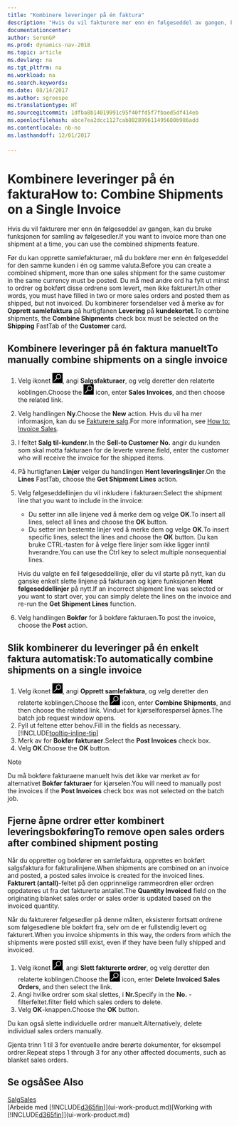 ```yaml
---
title: "Kombinere leveringer på én faktura"
description: "Hvis du vil fakturere mer enn én følgeseddel av gangen, kan du bruke funksjonen for samling av følgesedler."
documentationcenter: 
author: SorenGP
ms.prod: dynamics-nav-2018
ms.topic: article
ms.devlang: na
ms.tgt_pltfrm: na
ms.workload: na
ms.search.keywords: 
ms.date: 08/14/2017
ms.author: sgroespe
ms.translationtype: HT
ms.sourcegitcommit: 1dfba8b14019991c95f40ffd5f7fbaed5df414eb
ms.openlocfilehash: abce7ea2dcc1127cab802899611495680b986add
ms.contentlocale: nb-no
ms.lasthandoff: 12/01/2017

---
```

# <a name="how-to-combine-shipments-on-a-single-invoice"></a><span data-ttu-id="ce13c-103">Kombinere leveringer på én faktura</span><span class="sxs-lookup"><span data-stu-id="ce13c-103">How to: Combine Shipments on a Single Invoice</span></span>
<span data-ttu-id="ce13c-104">Hvis du vil fakturere mer enn én følgeseddel av gangen, kan du bruke funksjonen for samling av følgesedler.</span><span class="sxs-lookup"><span data-stu-id="ce13c-104">If you want to invoice more than one shipment at a time, you can use the combined shipments feature.</span></span>  

 <span data-ttu-id="ce13c-105">Før du kan opprette samlefakturaer, må du bokføre mer enn én følgeseddel for den samme kunden i én og samme valuta.</span><span class="sxs-lookup"><span data-stu-id="ce13c-105">Before you can create a combined shipment, more than one sales shipment for the same customer in the same currency must be posted.</span></span> <span data-ttu-id="ce13c-106">Du må med andre ord ha fylt ut minst to ordrer og bokført disse ordrene som levert, men ikke fakturert.</span><span class="sxs-lookup"><span data-stu-id="ce13c-106">In other words, you must have filled in two or more sales orders and posted them as shipped, but not invoiced.</span></span> <span data-ttu-id="ce13c-107">Du kombinerer forsendelser ved å merke av for **Opprett samlefaktura** på hurtigfanen **Levering** på **kundekortet**.</span><span class="sxs-lookup"><span data-stu-id="ce13c-107">To combine shipments, the **Combine Shipments** check box must be selected on the **Shipping** FastTab of the **Customer** card.</span></span>  

## <a name="to-manually-combine-shipments-on-a-single-invoice"></a><span data-ttu-id="ce13c-108">Kombinere leveringer på én faktura manuelt</span><span class="sxs-lookup"><span data-stu-id="ce13c-108">To manually combine shipments on a single invoice</span></span>  
1. <span data-ttu-id="ce13c-109">Velg ikonet ![Søk etter side eller rapport](media/ui-search/search_small.png "Søk etter side eller rapport"), angi **Salgsfakturaer**, og velg deretter den relaterte koblingen.</span><span class="sxs-lookup"><span data-stu-id="ce13c-109">Choose the ![Search for Page or Report](media/ui-search/search_small.png "Search for Page or Report icon") icon, enter **Sales Invoices**, and then choose the related link.</span></span>  
2. <span data-ttu-id="ce13c-110">Velg handlingen **Ny**.</span><span class="sxs-lookup"><span data-stu-id="ce13c-110">Choose the **New** action.</span></span> <span data-ttu-id="ce13c-111">Hvis du vil ha mer informasjon, kan du se [Fakturere salg](sales-how-invoice-sales.md).</span><span class="sxs-lookup"><span data-stu-id="ce13c-111">For more information, see [How to: Invoice Sales](sales-how-invoice-sales.md).</span></span>
3. <span data-ttu-id="ce13c-112">I feltet **Salg til-kundenr.**</span><span class="sxs-lookup"><span data-stu-id="ce13c-112">In the **Sell-to Customer No.**</span></span> <span data-ttu-id="ce13c-113">angir du kunden som skal motta fakturaen for de leverte varene.</span><span class="sxs-lookup"><span data-stu-id="ce13c-113">field, enter the customer who will receive the invoice for the shipped items.</span></span>  
4. <span data-ttu-id="ce13c-114">På hurtigfanen **Linjer** velger du handlingen **Hent leveringslinjer**.</span><span class="sxs-lookup"><span data-stu-id="ce13c-114">On the **Lines** FastTab, choose the **Get Shipment Lines** action.</span></span>  
5. <span data-ttu-id="ce13c-115">Velg følgeseddellinjen du vil inkludere i fakturaen:</span><span class="sxs-lookup"><span data-stu-id="ce13c-115">Select the shipment line that you want to include in the invoice:</span></span>  

    - <span data-ttu-id="ce13c-116">Du setter inn alle linjene ved å merke dem og velge **OK**.</span><span class="sxs-lookup"><span data-stu-id="ce13c-116">To insert all lines, select all lines and choose the **OK** button.</span></span>  
    - <span data-ttu-id="ce13c-117">Du setter inn bestemte linjer ved å merke dem og velge **OK**.</span><span class="sxs-lookup"><span data-stu-id="ce13c-117">To insert specific lines, select the lines and choose the **OK** button.</span></span> <span data-ttu-id="ce13c-118">Du kan bruke CTRL-tasten for å velge flere linjer som ikke ligger inntil hverandre.</span><span class="sxs-lookup"><span data-stu-id="ce13c-118">You can use the Ctrl key to select multiple nonsequential lines.</span></span>  

    <span data-ttu-id="ce13c-119">Hvis du valgte en feil følgeseddellinje, eller du vil starte på nytt, kan du ganske enkelt slette linjene på fakturaen og kjøre funksjonen **Hent følgeseddellinjer** på nytt.</span><span class="sxs-lookup"><span data-stu-id="ce13c-119">If an incorrect shipment line was selected or you want to start over, you can simply delete the lines on the invoice and re-run the **Get Shipment Lines** function.</span></span>  
7. <span data-ttu-id="ce13c-120">Velg handlingen **Bokfør** for å bokføre fakturaen.</span><span class="sxs-lookup"><span data-stu-id="ce13c-120">To post the invoice, choose the **Post** action.</span></span>  

## <a name="to-automatically-combine-shipments-on-a-single-invoice"></a><span data-ttu-id="ce13c-121">Slik kombinerer du leveringer på én enkelt faktura automatisk:</span><span class="sxs-lookup"><span data-stu-id="ce13c-121">To automatically combine shipments on a single invoice</span></span>  
1. <span data-ttu-id="ce13c-122">Velg ikonet ![Søk etter side eller rapport](media/ui-search/search_small.png "Søk etter side eller rapport"), angi **Opprett samlefaktura**, og velg deretter den relaterte koblingen.</span><span class="sxs-lookup"><span data-stu-id="ce13c-122">Choose the ![Search for Page or Report](media/ui-search/search_small.png "Search for Page or Report icon") icon, enter **Combine Shipments**, and then choose the related link.</span></span> <span data-ttu-id="ce13c-123">Vinduet for kjørselforespørsel åpnes.</span><span class="sxs-lookup"><span data-stu-id="ce13c-123">The batch job request window opens.</span></span>  
2. <span data-ttu-id="ce13c-124">Fyll ut feltene etter behov.</span><span class="sxs-lookup"><span data-stu-id="ce13c-124">Fill in the fields as necessary.</span></span> [!INCLUDE[tooltip-inline-tip](includes/tooltip-inline-tip_md.md)]
3. <span data-ttu-id="ce13c-125">Merk av for **Bokfør fakturaer**.</span><span class="sxs-lookup"><span data-stu-id="ce13c-125">Select the **Post Invoices** check box.</span></span>  
4.  <span data-ttu-id="ce13c-126">Velg **OK**.</span><span class="sxs-lookup"><span data-stu-id="ce13c-126">Choose the **OK** button.</span></span>  

> [!NOTE]  
>  <span data-ttu-id="ce13c-127">Du må bokføre fakturaene manuelt hvis det ikke var merket av for alternativet **Bokfør fakturaer** for kjørselen.</span><span class="sxs-lookup"><span data-stu-id="ce13c-127">You will need to manually post the invoices if the **Post Invoices** check box was not selected on the batch job.</span></span>  

## <a name="to-remove-open-sales-orders-after-combined-shipment-posting"></a><span data-ttu-id="ce13c-128">Fjerne åpne ordrer etter kombinert leveringsbokføring</span><span class="sxs-lookup"><span data-stu-id="ce13c-128">To remove open sales orders after combined shipment posting</span></span> 
<span data-ttu-id="ce13c-129">Når du oppretter og bokfører en samlefaktura, opprettes en bokført salgsfaktura for fakturalinjene.</span><span class="sxs-lookup"><span data-stu-id="ce13c-129">When shipments are combined on an invoice and posted, a posted sales invoice is created for the invoiced lines.</span></span> <span data-ttu-id="ce13c-130">**Fakturert (antall)**-feltet på den opprinnelige rammeordren eller ordren oppdateres ut fra det fakturerte antallet.</span><span class="sxs-lookup"><span data-stu-id="ce13c-130">The **Quantity Invoiced** field on the originating blanket sales order or sales order is updated based on the invoiced quantity.</span></span>  

<span data-ttu-id="ce13c-131">Når du fakturerer følgesedler på denne måten, eksisterer fortsatt ordrene som følgesedlene ble bokført fra, selv om de er fullstendig levert og fakturert.</span><span class="sxs-lookup"><span data-stu-id="ce13c-131">When you invoice shipments in this way, the orders from which the shipments were posted still exist, even if they have been fully shipped and invoiced.</span></span>   

1. <span data-ttu-id="ce13c-132">Velg ikonet ![Søk etter side eller rapport](media/ui-search/search_small.png "Søk etter side eller rapport"), angi **Slett fakturerte ordrer**, og velg deretter den relaterte koblingen.</span><span class="sxs-lookup"><span data-stu-id="ce13c-132">Choose the ![Search for Page or Report](media/ui-search/search_small.png "Search for Page or Report icon") icon, enter **Delete Invoiced Sales Orders**, and then select the link.</span></span>  
2. <span data-ttu-id="ce13c-133">Angi hvilke ordrer som skal slettes, i **Nr.**</span><span class="sxs-lookup"><span data-stu-id="ce13c-133">Specify in the **No.**</span></span> <span data-ttu-id="ce13c-134">-filterfeltet.</span><span class="sxs-lookup"><span data-stu-id="ce13c-134">filter field which sales orders to delete.</span></span>  
3. <span data-ttu-id="ce13c-135">Velg **OK**-knappen.</span><span class="sxs-lookup"><span data-stu-id="ce13c-135">Choose the **OK** button.</span></span>  

<span data-ttu-id="ce13c-136">Du kan også slette individuelle ordrer manuelt.</span><span class="sxs-lookup"><span data-stu-id="ce13c-136">Alternatively, delete individual sales orders manually.</span></span>  

<span data-ttu-id="ce13c-137">Gjenta trinn 1 til 3 for eventuelle andre berørte dokumenter, for eksempel ordrer.</span><span class="sxs-lookup"><span data-stu-id="ce13c-137">Repeat steps 1 through 3 for any other affected documents, such as blanket sales orders.</span></span>

## <a name="see-also"></a><span data-ttu-id="ce13c-138">Se også</span><span class="sxs-lookup"><span data-stu-id="ce13c-138">See Also</span></span>  
[<span data-ttu-id="ce13c-139">Salg</span><span class="sxs-lookup"><span data-stu-id="ce13c-139">Sales</span></span>](sales-manage-sales.md)  
<span data-ttu-id="ce13c-140">[Arbeide med [!INCLUDE[d365fin](includes/d365fin_md.md)]](ui-work-product.md)</span><span class="sxs-lookup"><span data-stu-id="ce13c-140">[Working with [!INCLUDE[d365fin](includes/d365fin_md.md)]](ui-work-product.md)</span></span>

